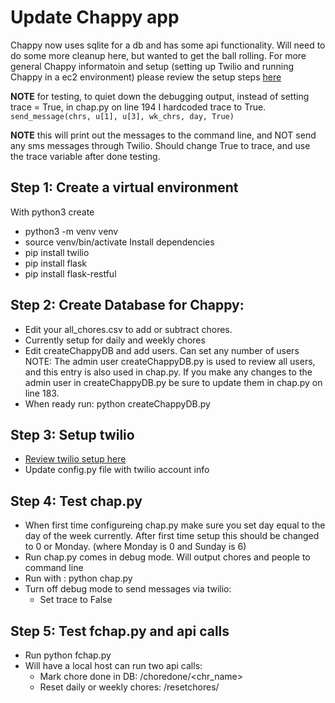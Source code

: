 # Update Chappy app
Chappy now uses sqlite for a db and has some api functionality. Will need to do some more cleanup here, but wanted to get the ball rolling.
For more general Chappy informatoin and setup (setting up Twilio and running Chappy in a ec2 environment) please review the setup steps [here](https://github.com/zstall/chappy)

**NOTE** for testing, to quiet down the debugging output, instead of setting trace = True, in chap.py on line 194 I hardcoded trace to True.
`send_message(chrs, u[1], u[3], wk_chrs, day, True)`

**NOTE** this will print out the messages to the command line, and NOT send any sms messages through Twilio. Should change True to trace, and use the trace variable after done testing.

## Step 1: Create a virtual environment
With python3 create 
- python3 -m venv venv
- source venv/bin/activate
Install dependencies
- pip install twilio
- pip install flask
- pip install flask-restful

## Step 2: Create Database for Chappy:
- Edit your all_chores.csv to add or subtract chores. 
- Currently setup for daily and weekly chores
- Edit createChappyDB and add users. Can set any number of users NOTE: The admin user createChappyDB.py is used to review all users, and this entry is also used in chap.py. If you make any changes to the admin user in createChappyDB.py be sure to update them in chap.py on line 183.
- When ready run: python createChappyDB.py

## Step 3: Setup twilio
- [Review twilio setup here](https://github.com/zstall/chapp)
- Update config.py file with twilio account info

## Step 4: Test chap.py
- When first time configureing chap.py make sure you set day equal to the day of the week currently. After first time setup this should be changed to 0 or Monday. (where Monday is 0 and Sunday is 6) 
- Run chap.py comes in debug mode. Will output chores and people to command line
- Run with : python chap.py
- Turn off debug mode to send messages via twilio:
    - Set trace to False

## Step 5: Test fchap.py and api calls
- Run python fchap.py
- Will have a local host can run two api calls:
    - Mark chore done in DB: /choredone/<chr_name>
    - Reset daily or weekly chores: /resetchores/<sched>

